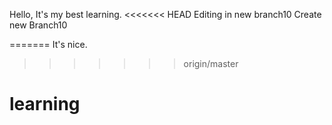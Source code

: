 Hello, It's my best learning.
<<<<<<< HEAD
Editing in new branch10
Create new Branch10



=======
It's nice.
>>>>>>> origin/master

# learning